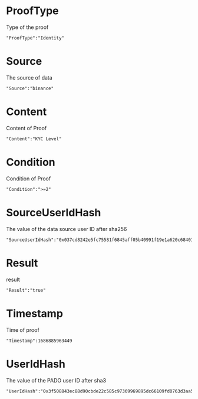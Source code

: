 # ProofType
Type of the proof
```text
"ProofType":"Identity"
```

# Source
The source of data
```text
"Source":"binance"
```

# Content
Content of Proof
```text
"Content":"KYC Level"
```

# Condition
Condition of Proof
```text
"Condition":">=2"
```

# SourceUserIdHash

The value of the data source user ID after sha256
```text
"SourceUserIdHash":"0x037cd8242e5fc75581f6845aff05b40991f19e1a620c68401b1cdec44149e460"
```

# Result
result
```text
"Result":"true"
```

# Timestamp
Time of proof
```text
"Timestamp":1686885963449
```

# UserIdHash
The value of the PADO user ID after sha3
```text
"UserIdHash":"0x3f508843ec88d90cbde22c585c97369969895dc66109fd0763d3aa59606b2ed5"
```